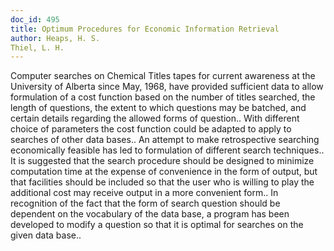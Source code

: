 ```yaml
---
doc_id: 495
title: Optimum Procedures for Economic Information Retrieval
author: Heaps, H. S.
Thiel, L. H.
---
```


Computer searches on Chemical Titles tapes for current awareness at the 
University of Alberta since May, 1968, have provided sufficient data to allow 
formulation of a cost function based on the number of titles searched, the 
length of questions, the extent to which questions may be batched, and certain 
details regarding the allowed forms of question.. With different choice of 
parameters the cost function could be adapted to apply to searches of other data 
bases..
   An attempt to make retrospective searching economically feasible has led to
formulation of different search techniques.. It is suggested that the search 
procedure should be designed to minimize computation time at the expense of 
convenience in the form of output, but that facilities should be included so 
that the user who is willing to play the additional cost may receive output in 
a more convenient form..
   In recognition of the fact that the form of search question should be 
dependent on the vocabulary of the data base, a program has been developed to 
modify a question so that it is optimal for searches on the given data base..